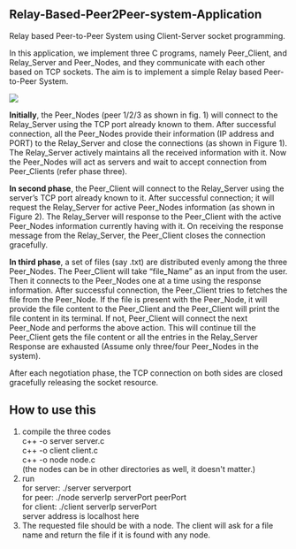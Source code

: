 ## Relay-Based-Peer2Peer-system-Application
Relay based Peer-to-Peer System using Client-Server socket programming.

In this application, we implement three C programs, namely Peer_Client, and Relay_Server
and Peer_Nodes, and they communicate with each other based on TCP sockets. The aim is to implement a
simple Relay based Peer-to-Peer System.

![]({{site.baseurl}}/diagram.png)

**Initially**, the Peer_Nodes (peer 1/2/3 as shown in fig. 1) will connect to the Relay_Server using the TCP port already known to them. After successful connection, all the Peer_Nodes provide their information (IP address and PORT) to the Relay_Server and close the connections (as shown in Figure 1). The Relay_Server actively maintains all the received information with it. Now the Peer_Nodes will act as servers and wait to accept connection from Peer_Clients (refer phase three).

**In second phase**, the Peer_Client will connect to the Relay_Server using the server’s TCP port already
known to it. After successful connection; it will request the Relay_Server for active Peer_Nodes
information (as shown in Figure 2). The Relay_Server will response to the Peer_Client with the active
Peer_Nodes information currently having with it. On receiving the response message from the
Relay_Server, the Peer_Client closes the connection gracefully.

**In third phase**, a set of files (say .txt) are distributed evenly among the three Peer_Nodes. The
Peer_Client will take “file_Name” as an input from the user. Then it connects to the Peer_Nodes one at a time using the response information. After successful connection, the Peer_Client tries to fetches the file from the Peer_Node. If the file is present with the Peer_Node, it will provide the file content to the Peer_Client and the Peer_Client will print the file content in its terminal. If not, Peer_Client will connect the next Peer_Node and performs the above action. This will continue till the Peer_Client gets the file content or all the entries in the Relay_Server Response are exhausted (Assume only three/four Peer_Nodes in the system).

After each negotiation phase, the TCP connection on both sides are closed gracefully releasing the socket resource.


## How to use this
1. compile the three codes  
	 c++ -o server server.c  
	 c++ -o client client.c  
	 c++ -o node node.c  
     (the nodes can be in other directories as well, it doesn't matter.)
2. run   
    for server:  ./server serverport  
    for peer:  ./node serverIp serverPort peerPort  
    for client:  ./client serverIp serverPort  
    server address is localhost here
3. The requested file should be with a node. The client will ask for a file name and return the file if it is found with any node.

